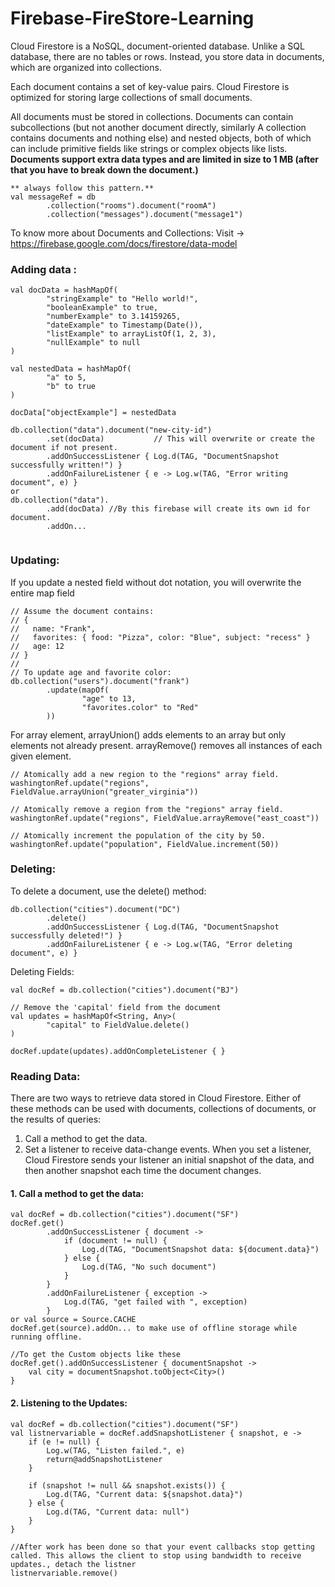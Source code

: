 # Firebase-FireStore-Learning

Cloud Firestore is a NoSQL, document-oriented database. Unlike a SQL database, there are no tables or rows. Instead, you store data in documents, which are organized into collections.

Each document contains a set of key-value pairs. Cloud Firestore is optimized for storing large collections of small documents.

All documents must be stored in collections. Documents can contain subcollections (but not another document directly, similarly A collection contains documents and nothing else) and nested objects, both of which can include primitive fields like strings or complex objects like lists. **Documents support extra data types and are limited in size to 1 MB (after that you have to break down the document.)**
``` 
** always follow this pattern.**
val messageRef = db
        .collection("rooms").document("roomA")
        .collection("messages").document("message1") 
```

To know more about Documents and Collections: Visit -> https://firebase.google.com/docs/firestore/data-model

### Adding data :
```
val docData = hashMapOf(
        "stringExample" to "Hello world!",
        "booleanExample" to true,
        "numberExample" to 3.14159265,
        "dateExample" to Timestamp(Date()),
        "listExample" to arrayListOf(1, 2, 3),
        "nullExample" to null
)

val nestedData = hashMapOf(
        "a" to 5,
        "b" to true
)

docData["objectExample"] = nestedData

db.collection("data").document("new-city-id")
        .set(docData)           // This will overwrite or create the document if not present.
        .addOnSuccessListener { Log.d(TAG, "DocumentSnapshot successfully written!") }
        .addOnFailureListener { e -> Log.w(TAG, "Error writing document", e) } 
or
db.collection("data").
        .add(docData) //By this firebase will create its own id for document. 
        .addOn...
      
```        

### Updating:
If you update a nested field without dot notation, you will overwrite the entire map field
```
// Assume the document contains:
// {
//   name: "Frank",
//   favorites: { food: "Pizza", color: "Blue", subject: "recess" }
//   age: 12
// }
//
// To update age and favorite color:
db.collection("users").document("frank")
        .update(mapOf(
                "age" to 13,
                "favorites.color" to "Red"
        ))
```
For array element, arrayUnion() adds elements to an array but only elements not already present. arrayRemove() removes all instances of each given element.
```
// Atomically add a new region to the "regions" array field.
washingtonRef.update("regions", FieldValue.arrayUnion("greater_virginia"))

// Atomically remove a region from the "regions" array field.
washingtonRef.update("regions", FieldValue.arrayRemove("east_coast"))

// Atomically increment the population of the city by 50.
washingtonRef.update("population", FieldValue.increment(50))
```
### Deleting:
To delete a document, use the delete() method:
```
db.collection("cities").document("DC")
        .delete()
        .addOnSuccessListener { Log.d(TAG, "DocumentSnapshot successfully deleted!") }
        .addOnFailureListener { e -> Log.w(TAG, "Error deleting document", e) }
```
Deleting Fields:
```
val docRef = db.collection("cities").document("BJ")

// Remove the 'capital' field from the document
val updates = hashMapOf<String, Any>(
        "capital" to FieldValue.delete()
)

docRef.update(updates).addOnCompleteListener { }
```

### Reading Data:
There are two ways to retrieve data stored in Cloud Firestore. Either of these methods can be used with documents, collections of documents, or the results of queries:

1. Call a method to get the data.
2. Set a listener to receive data-change events.
When you set a listener, Cloud Firestore sends your listener an initial snapshot of the data, and then another snapshot each time the document changes.

#### 1. Call a method to get the data:
```
val docRef = db.collection("cities").document("SF")
docRef.get()
        .addOnSuccessListener { document ->
            if (document != null) {
                Log.d(TAG, "DocumentSnapshot data: ${document.data}")
            } else {
                Log.d(TAG, "No such document")
            }
        }
        .addOnFailureListener { exception ->
            Log.d(TAG, "get failed with ", exception)
        }
or val source = Source.CACHE
docRef.get(source).addOn... to make use of offline storage while running offline.

//To get the Custom objects like these
docRef.get().addOnSuccessListener { documentSnapshot ->
    val city = documentSnapshot.toObject<City>()
}
```        
#### 2. Listening to the Updates:
```
val docRef = db.collection("cities").document("SF")
val listnervariable = docRef.addSnapshotListener { snapshot, e ->
    if (e != null) {
        Log.w(TAG, "Listen failed.", e)
        return@addSnapshotListener
    }

    if (snapshot != null && snapshot.exists()) {
        Log.d(TAG, "Current data: ${snapshot.data}")
    } else {
        Log.d(TAG, "Current data: null")
    }
}

//After work has been done so that your event callbacks stop getting called. This allows the client to stop using bandwidth to receive updates., detach the listner
listnervariable.remove()
```
